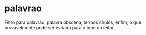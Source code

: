# palavrao
Filtro para palavrão, palavra obscena, termos chulos, enfim, o que provavelmente pode ser evitado para o bem do leitor.
